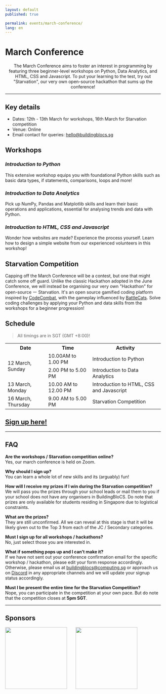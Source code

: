 ```yaml
---
layout: default
published: true

permalink: events/march-conference/
lang: en
---
```


# March Conference

<p style="text-align: center">The March Conference aims to foster an interest in programming by featuring three beginner-level workshops on Python, Data Analytics, and HTML, CSS and Javascript. To put your learning to the test, try out "Starvation", our very own open-source hackathon that sums up the conference!</p>

---

## Key details
- Dates: 12th - 13th March for workshops, 16th March for Starvation competition
- Venue: Online
- Email contact for queries: <hello@buildingblocs.sg>

## Workshops

### _Introduction to Python_

This extensive workshop equips you with foundational Python skills such as basic data types, if statements, comparisons, loops and more!

### _Introduction to Data Analytics_

Pick up NumPy, Pandas and Matplotlib skills and learn their basic operations and applications, essential for analysing trends and data with Python.

### _Introduction to HTML, CSS and Javascript_

Wonder how websites are made? Experience the process yourself. Learn how to design a simple website from our experienced volunteers in this workshop!

## Starvation Competition

Capping off the March Conference will be a contest, but one that might catch some off guard. Unlike the classic Hackathon 
adopted in the June Conference, we will instead be organising our very own "Hackathon" for open-source
 ー Starvation. It's an open source gamified coding platform inspired by [CodeCombat](https://codecombat.com/), with the gameplay influenced by [BattleCats](https://battlecats.club/en/series/battlecats/). Solve coding challenges by applying your Python and data skills from the workshops for a beginner progression!
 
## Schedule

> All timings are in SGT (GMT +8:00)!

<table>
 <tr>
  <th>Date</th>
  <th>Time</th>
  <th>Activity</th>
 </tr>
 <tr>
  <td rowspan="2">12 March, Sunday</td>
  <td>10.00AM to 1.00 PM</td>
  <td>Introduction to Python</td>
 </tr>
 <tr>
  <td>2.00 PM to 5.00 PM</td>
  <td>Introduction to Data Analytics</td>
 </tr>
 <tr>
  <td>13 March, Monday</td>
  <td>10.00 AM to 12.00 PM</td>
  <td>Introduction to HTML, CSS and Javascript</td>
 </tr>
 <tr>
  <td>16 March, Thursday</td>
  <td>9.00 AM to 5.00 PM</td>
  <td>Starvation Competition</td>
 </tr>
</table>

## <a class="btn" href="https://go.buildingblocs.sg/march2023signup"> Sign up here! </a> 

---

## FAQ

<strong>Are the workshops / Starvation competition online?</strong>
<br>Yes, our march conference is held on Zoom.

<strong>Why should I sign up?</strong>
<br>You can learn a whole lot of new skills and its (arguably) fun!

<strong>How will I receive my prizes if I win during the Starvation competition?</strong>
<br>We will pass you the prizes through your school leads or mail them to you if your school does not have any organisers in BuildingBloCS. Do note that prizes are only available for students residing in Singapore due to logistical constraints.

<strong>What are the prizes?</strong>
<br>They are still unconfirmed. All we can reveal at this stage is that it will be likely given out to the Top 3 from each of the JC / Secondary categories.

<strong>Must I sign up for all workshops / hackathons?</strong>
<br>No, just select those you are interested in.

<strong>What if something pops up and I can’t make it?</strong>
<br>If we have not sent out your conference confirmation email for the specific workshop / hackathon, please edit your form response accordingly. Otherwise, please email us at <a href="mailto:buildingblocs@computing.sg">buildingblocs@computing.sg</a> or approach us on <a href="https://discord.gg/VSHyrbsJFs">Discord</a> in any appropriate channels and we will update your signup status accordingly.

<strong>Must I be present the entire time for the Starvation Competition?</strong>
<br>Nope, you can participate in the competition at your own pace. But do note that the competition closes at <b>5pm SGT</b>.

---

## Sponsors

<img src="https://user-images.githubusercontent.com/103890582/221182244-dfb1da34-daec-46e4-b46d-35bc6478618a.png" width="200"/> &nbsp; &nbsp; &nbsp;  <img src="https://www.dlt.com/sites/default/files/logos/Red-Hat_logo.png" width="200"/> 
